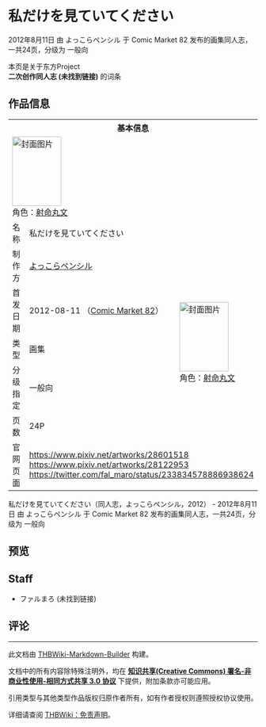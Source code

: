 # 私だけを見ていてください

<!-- source html: G:\repos\THBWiki-Markdown-Builder\THBWikiMarkdown\Temp\main\3\32\ns0%3A%E7%A7%81%E3%81%A0%E3%81%91%E3%82%92%E8%A6%8B%E3%81%A6%E3%81%84%E3%81%A6%E3%81%8F%E3%81%A0%E3%81%95%E3%81%84.html -->

2012年8月11日 由 よっこらペンシル 于 Comic Market 82 发布的画集同人志，一共24页，分级为 一般向

本页是关于东方Project  
 **二次创作同人志 (未找到链接)** 的词条

## 作品信息

<table><tbody><tr><th colspan="3">基本信息</th></tr><tr><td class="cover-artwork-mobile" colspan="2"><a href="./文件-私だけを見ていてください封面.jpg.md" class="image" title="封面图片"><img alt="封面图片" src="https://upload.thwiki.cc/thumb/9/97/%E7%A7%81%E3%81%A0%E3%81%91%E3%82%92%E8%A6%8B%E3%81%A6%E3%81%84%E3%81%A6%E3%81%8F%E3%81%A0%E3%81%95%E3%81%84%E5%B0%81%E9%9D%A2.jpg/99px-%E7%A7%81%E3%81%A0%E3%81%91%E3%82%92%E8%A6%8B%E3%81%A6%E3%81%84%E3%81%A6%E3%81%8F%E3%81%A0%E3%81%95%E3%81%84%E5%B0%81%E9%9D%A2.jpg" decoding="async" loading="lazy" width="99" height="140" srcset="https://upload.thwiki.cc/thumb/9/97/%E7%A7%81%E3%81%A0%E3%81%91%E3%82%92%E8%A6%8B%E3%81%A6%E3%81%84%E3%81%A6%E3%81%8F%E3%81%A0%E3%81%95%E3%81%84%E5%B0%81%E9%9D%A2.jpg/149px-%E7%A7%81%E3%81%A0%E3%81%91%E3%82%92%E8%A6%8B%E3%81%A6%E3%81%84%E3%81%A6%E3%81%8F%E3%81%A0%E3%81%95%E3%81%84%E5%B0%81%E9%9D%A2.jpg 1.5x, https://upload.thwiki.cc/thumb/9/97/%E7%A7%81%E3%81%A0%E3%81%91%E3%82%92%E8%A6%8B%E3%81%A6%E3%81%84%E3%81%A6%E3%81%8F%E3%81%A0%E3%81%95%E3%81%84%E5%B0%81%E9%9D%A2.jpg/198px-%E7%A7%81%E3%81%A0%E3%81%91%E3%82%92%E8%A6%8B%E3%81%A6%E3%81%84%E3%81%A6%E3%81%8F%E3%81%A0%E3%81%95%E3%81%84%E5%B0%81%E9%9D%A2.jpg 2x" data-file-width="272" data-file-height="384"></a><div class="cover-char">角色：<a href="./射命丸文.md" title="射命丸文">射命丸文</a></div></td>
</tr><tr><td class="label">名称</td><td colspan="2"> 私だけを見ていてください </td></tr><tr><td class="label">制作方</td><td><a href="./よっこらペンシル.md" title="よっこらペンシル">よっこらペンシル</a></td><td class="cover-artwork" rowspan="5" style="min-width:140px;"><a href="./文件-私だけを見ていてください封面.jpg.md" class="image" title="封面图片"><img alt="封面图片" src="https://upload.thwiki.cc/thumb/9/97/%E7%A7%81%E3%81%A0%E3%81%91%E3%82%92%E8%A6%8B%E3%81%A6%E3%81%84%E3%81%A6%E3%81%8F%E3%81%A0%E3%81%95%E3%81%84%E5%B0%81%E9%9D%A2.jpg/99px-%E7%A7%81%E3%81%A0%E3%81%91%E3%82%92%E8%A6%8B%E3%81%A6%E3%81%84%E3%81%A6%E3%81%8F%E3%81%A0%E3%81%95%E3%81%84%E5%B0%81%E9%9D%A2.jpg" decoding="async" loading="lazy" width="99" height="140" srcset="https://upload.thwiki.cc/thumb/9/97/%E7%A7%81%E3%81%A0%E3%81%91%E3%82%92%E8%A6%8B%E3%81%A6%E3%81%84%E3%81%A6%E3%81%8F%E3%81%A0%E3%81%95%E3%81%84%E5%B0%81%E9%9D%A2.jpg/149px-%E7%A7%81%E3%81%A0%E3%81%91%E3%82%92%E8%A6%8B%E3%81%A6%E3%81%84%E3%81%A6%E3%81%8F%E3%81%A0%E3%81%95%E3%81%84%E5%B0%81%E9%9D%A2.jpg 1.5x, https://upload.thwiki.cc/thumb/9/97/%E7%A7%81%E3%81%A0%E3%81%91%E3%82%92%E8%A6%8B%E3%81%A6%E3%81%84%E3%81%A6%E3%81%8F%E3%81%A0%E3%81%95%E3%81%84%E5%B0%81%E9%9D%A2.jpg/198px-%E7%A7%81%E3%81%A0%E3%81%91%E3%82%92%E8%A6%8B%E3%81%A6%E3%81%84%E3%81%A6%E3%81%8F%E3%81%A0%E3%81%95%E3%81%84%E5%B0%81%E9%9D%A2.jpg 2x" data-file-width="272" data-file-height="384"></a><div class="cover-char">角色：<a href="./射命丸文.md" title="射命丸文">射命丸文</a></div></td>
</tr><tr><td class="label">首发日期</td><td>2012-08-11&#160;（<a href="/展会作品列表?e=Comic+Market%2382">Comic Market 82</a>）</td></tr><tr><td class="label">类型</td><td>画集</td></tr><tr><td class="label">分级指定</td><td>一般向</td></tr><tr><td class="label">页数</td><td>24P</td></tr>
<tr><td class="label">官网页面</td><td colspan="2"><a rel="nofollow" class="external free" href="https://www.pixiv.net/artworks/28601518">https://www.pixiv.net/artworks/28601518</a><br><a rel="nofollow" class="external free" href="https://www.pixiv.net/artworks/28122953">https://www.pixiv.net/artworks/28122953</a><br><a rel="nofollow" class="external free" href="https://twitter.com/fal_maro/status/233834578886938624">https://twitter.com/fal_maro/status/233834578886938624</a></td></tr></tbody></table>

私だけを見ていてください（同人志，よっこらペンシル，2012） - 2012年8月11日 由 よっこらペンシル 于 Comic Market 82 发布的画集同人志，一共24页，分级为 一般向

## 预览

## Staff
- ファルまろ (未找到链接)


## 评论




---

此文档由 [THBWiki-Markdown-Builder](https://github.com/Delsin-Yu/THBWiki-Markdown-Builder) 构建。

文档中的所有内容除特殊注明外，均在 [**知识共享(Creative Commons) 署名-非商业性使用-相同方式共享 3.0 协议**](https://creativecommons.org/licenses/by-sa/3.0/deed.zh-hans) 下提供，附加条款亦可能应用。

引用类型与其他类型作品版权归原作者所有，如有作者授权则遵照授权协议使用。

详细请查阅 [THBWiki：免责声明](https://thbwiki.cc/THBWiki:%E5%85%8D%E8%B4%A3%E5%A3%B0%E6%98%8E)。

